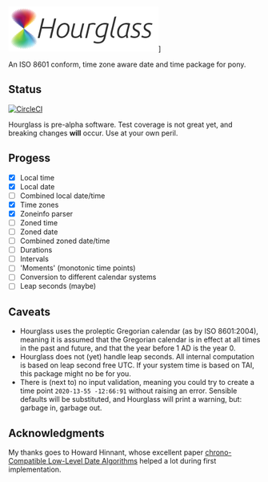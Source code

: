 ![Hourglass](https://raw.githubusercontent.com/ckafi/pony-hourglass/master/logo.png)]

An ISO 8601 conform, time zone aware date and time package for pony.

## Status

[![CircleCI](https://circleci.com/gh/ckafi/pony-hourglass.svg?style=svg)](https://circleci.com/gh/ckafi/pony-hourglass)

Hourglass is pre-alpha software. Test coverage is not great yet, and breaking changes **will** occur. Use at your own peril.

## Progess

- [X] Local time
- [X] Local date
- [ ] Combined local date/time
- [X] Time zones
- [X] Zoneinfo parser
- [ ] Zoned time
- [ ] Zoned date
- [ ] Combined zoned date/time
- [ ] Durations
- [ ] Intervals
- [ ] 'Moments' (monotonic time points)
- [ ] Conversion to different calendar systems
- [ ] Leap seconds (maybe)

## Caveats

- Hourglass uses the proleptic Gregorian calendar (as by ISO 8601:2004), meaning it is assumed that the Gregorian calendar is in effect at all times in the past and future, and that the year before 1 AD is the year 0.
- Hourglass does not (yet) handle leap seconds. All internal computation is based on leap second free UTC. If your system time is based on TAI, this package might no be for you.
- There is (next to) no input validation, meaning you could try to create a time point `2020-13-55 -12:66:91` without raising an error. Sensible defaults will be substituted, and Hourglass will print a warning, but: garbage in, garbage out.

## Acknowledgments

My thanks goes to Howard Hinnant, whose excellent paper [chrono-Compatible Low-Level Date Algorithms](https://howardhinnant.github.io/date_algorithms.html) helped a lot during first implementation.
